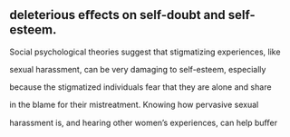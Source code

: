 ## deleterious eﬀects on self-doubt and self-esteem.

Social psychological theories suggest that stigmatizing experiences, like

sexual harassment, can be very damaging to self-esteem, especially

because the stigmatized individuals fear that they are alone and share

in the blame for their mistreatment. Knowing how pervasive sexual

harassment is, and hearing other women’s experiences, can help buﬀer